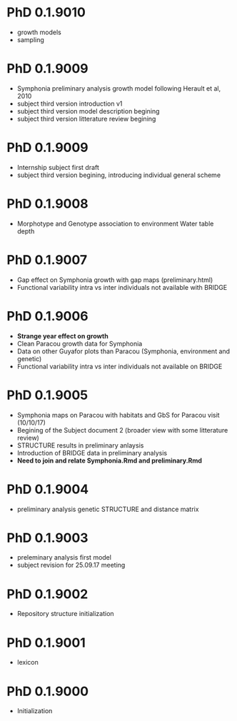 # PhD 0.1.9010

- growth models
- sampling

# PhD 0.1.9009

- Symphonia preliminary analysis growth model following Herault et al, 2010
- subject third version introduction v1
- subject third version model description begining
- subject third version litterature review begining

# PhD 0.1.9009

- Internship subject first draft
- subject third version begining, introducing individual general scheme

# PhD 0.1.9008

- Morphotype and Genotype association to environment Water table depth

# PhD 0.1.9007

- Gap effect on Symphonia growth with gap maps (preliminary.html)
- Functional variability intra vs inter individuals not available with BRIDGE

# PhD 0.1.9006

- **Strange year effect on growth**
- Clean Paracou growth data for Symphonia
- Data on other Guyafor plots than Paracou (Symphonia, environment and genetic)
- Functional variability intra vs inter individuals not available on BRIDGE

# PhD 0.1.9005

- Symphonia maps on Paracou with habitats and GbS for Paracou visit (10/10/17)
- Begining of the Subject document 2 (broader view with some litterature review)
- STRUCTURE results in preliminary anlaysis
- Introduction of BRIDGE data in preliminary analysis
- **Need to join and relate Symphonia.Rmd and preliminary.Rmd**

# PhD 0.1.9004

- preliminary analysis genetic STRUCTURE and distance matrix

# PhD 0.1.9003

* preleminary analysis first model
* subject revision for 25.09.17 meeting

# PhD 0.1.9002

* Repository structure initialization

# PhD 0.1.9001

* lexicon

# PhD 0.1.9000 

* Initialization
